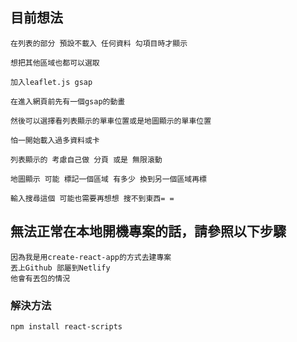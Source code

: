 ## 目前想法
```
在列表的部分 預設不載入 任何資料 勾項目時才顯示 

想把其他區域也都可以選取

加入leaflet.js gsap

在進入網頁前先有一個gsap的動畫

然後可以選擇看列表顯示的單車位置或是地圖顯示的單車位置

怕一開始載入過多資料或卡 

列表顯示的 考慮自己做 分頁 或是 無限滾動

地圖顯示 可能 標記一個區域 有多少 換到另一個區域再標

輸入搜尋這個 可能也需要再想想 搜不到東西= =
```
## 無法正常在本地開機專案的話，請參照以下步驟
```
因為我是用create-react-app的方式去建專案
丟上Github 部屬到Netlify 
他會有丟包的情況
```
### 解決方法
```
npm install react-scripts
```